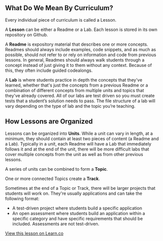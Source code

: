 ## What Do We Mean By Curriculum? 

Every individual piece of curriculum is called a Lesson. 

A **Lesson** can be either a Readme or a Lab. Each lesson is stored in its own repository on Github. 

A **Readme** is expository material that describes one or more concepts. Readmes should always include examples, code snippets, and as much as possible, should not refer to or rely on information and code from previous lessons. In general, Readmes should always walk students through a concept instead of just giving it to them without any context. Because of this, they often include guided codealongs. 

A **Lab** is where students practice in depth the concepts that they've learned, whether that's just the concepts from a previous Readme or a combination of different concepts from multiple units and topics that they've already covered. All of our labs are test driven so you must create tests that a student’s solution needs to pass. The file structure of a lab will vary depending on the type of lab and the topic you’re teaching.

## How Lessons are Organized

Lessons can be organized into **Units**. While a unit can vary in length, at a minimum, they should contain at least two pieces of content (a Readme and a Lab). Typically in a unit, each Readme will have a Lab that immediately follows it and at the end of the unit, there will be more difficult labs that cover multiple concepts from the unit as well as from other previous lessons. 

A series of units can be combined to form a **Topic**. 

One or more connected Topics create a **Track**.

Sometimes at the end of a Topic or Track, there will be larger projects that students will work on. They're usually applications and can take the following format:
- A test-driven project where students build a specific application 
- An open assessment where students build an application within a specific category and have specific requirements that should be included.   Assessments are not test-driven. 

<a href='https://learn.co/lessons/what-do-we-mean-by-curriculum' data-visibility='hidden'>View this lesson on Learn.co</a>
